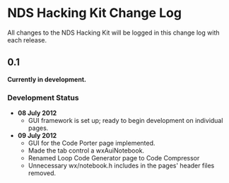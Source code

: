 # NDS Hacking Kit Change Log

All changes to the NDS Hacking Kit will be logged in this change log with each
release.

## 0.1

**Currently in development.**

### Development Status

 + **08 July 2012**
   + GUI framework is set up; ready to begin development on individual pages.
 + **09 July 2012**
   + GUI for the Code Porter page implemented.
   + Made the tab control a wxAuiNotebook.
   + Renamed Loop Code Generator page to Code Compressor
   + Unnecessary wx/notebook.h includes in the pages' header files removed.

